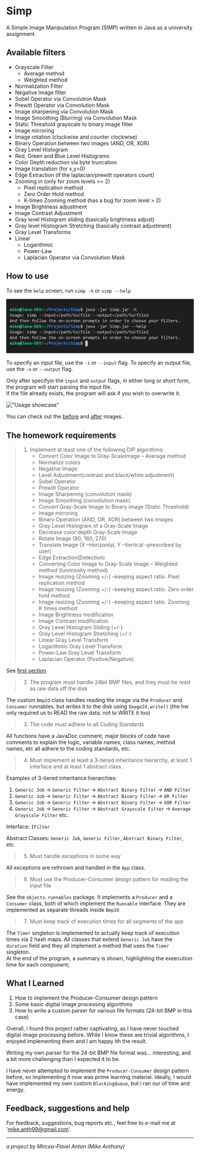 # Simp
A Simple Image Manipulation Program (SIMP) written in Java as a university assignment.

## Available filters
- Grayscale Filter
    - Average method
    - Weighted method
- Normalization Filter
- Negative Image filter
- Sobel Operator via Convolution Mask
- Prewitt Operator via Convolution Mask
- Image sharpening via Convolution Mask
- Image Smoothing (Blurring) via Convolution Mask
- Static Threshold grayscale to binary image filter
- Image mirroring
- Image rotation (clockwise and counter clockwise)
- Binary Operation between two images (AND, OR, XOR)
- Gray Level Histogram
- Red, Green and Blue Level Histograms
- Color Depth reduction via byte truncation
- Image translation (for x,y>0)
- Edge Extraction (if the laplacian/prewitt operators count)
- Zooming in (only for zoom levels >= 2)
    - Pixel replication method
    - Zero Order Hold method
    - K-times Zooming method (has a bug for zoom level > 2)
- Image Brightness adjustment
- Image Contrast Adjustment
- Gray level Histogram sliding (basically brightness adjust)
- Gray level Hiistogram Stretching (basically contrast adjustment)
- Gray Level Transforms
- Linear
    - Logarithmic
    - Power-Law
    - Laplacian Operator via Convolution Mask

## How to use
To see the `help` screen, run `simp -h` or `simp --help`

!["Help command"](./res/readme/simp_help.png)

To specify an input file, use the `-i` or `--input` flag. To specify an output file, use the `-o` or `--output` flag.

Only after specifyin the `input` and `output` flags, in either long or short form, the program will start parsing the input file.  
If the file already exists, the program will ask if you wish to overwrite it.

!["Usage showcase"](./res/readme/simp_usage.gif)

You can check out the [before](./res/input/doggo.bmp) and [after](./res/output/doggo_out.bmp) images.

## The homework requirements

> 1. Implement at least one of the following DIP algorithms:
>     - Convert Color Image to Gray-ScaleImage – Average method
>     - Normalize colors
>     - Negative Image
>     - Level Adjustment(contrast and black/white adjustment)
>     - Sobel Operator
>     - Prewitt Operator
>     - Image Sharpening (convolution mask)
>     - Image Smoothing (convolution mask)
>     - Convert Gray-Scale Image to Binary image (Static Threshold)
>     - Image mirroring
>     - Binary Operation (AND, OR, XOR) between two images
>     - Gray Level Histogram of a Gray-Scale Image
>     - Decrease color depth Gray-Scale Image
>     - Rotate Image (90, 180, 270)
>     - Translate Image (X –Horizontal, Y –Vertical –prescribed by user)
>     - Edge Extraction(Detection)
>     - Converting Color Image to Gray-Scale Image – Weighted method (luminosity method)
>     - Image resizing (Zooming +/-) –keeping aspect ratio. Pixel replication  method
>     - Image resizing (Zooming +/-) –keeping aspect ratio. Zero order hold  method
>     - Image resizing (Zooming +/-) –keeping aspect ratio. Zooming K times  method
>     - Image Brightness modification
>     - Image Contrast modification
>     - Gray Level Histogram Sliding (+/-)
>     - Gray Level Histogram Stretching (+/-)
>     - Linear Gray Level Transform
>     - Logarithmic Gray Level Transform
>     - Power-Law Gray Level Transform
>     - Laplacian Operator (Positive/Negative)

See [first section](#available-filters)

> 2. The program must handle 24bit BMP files, and they must be read as raw data off the disk

The custom `BmpIO` class handles reading the image via the `Producer` and `Consumer` runnables, but writes it to the disk using `ImageIO.write()` (the hw only required us to READ the raw data, not to WRITE it too)

> 3. The code must adhere to all Coding Standards

All functions have a JavaDoc comment, major blocks of code have comments to explain the logic, variable names, class names, method names, etc all adhere to the coding standards, etc.

> 4. Must implement at least a 3-tiered inheritance hierarchy, at least 1 interface and at least 1 abstract class.

Examples of 3-tiered inheritance hierarchies:

1. `Generic Job` -> `Generic Filter` -> `Abstract Binary Filter` -> `AND Filter`
2. `Generic Job` -> `Generic Filter` -> `Abstract Binary Filter` -> `OR Filter`
3. `Generic Job` -> `Generic Filter` -> `Abstract Binary Filter` -> `XOR Filter`
4. `Generic Job` -> `Generic Filter` -> `Abstract Grayscale Filter` -> `Average Grayscale Filter`
    etc.

Interface: `IFilter`

Abstract Classes: `Generic Job`, `Generic Filter`, `Abstract Binary Filter`, etc.


> 5. Must handle exceptions in some way

All exceptions are rethrown and handled in the `App` class.

> 6. Must use the Producer-Consumer design pattern for reading the input file

See the `objects.runnables` package. It implements a `Producer` and a `Consumer` class, both of which implement the `Runnable` interface. They are implemented as separate threads inside `BmpIO`

> 7. Must keep track of execution times for all segments of the app

The `Timer` singleton is implemented to actually keep track of execution times via 2 hash maps. All classes that extend `Generic Job` have the `duration` field and they all implement a method that uses the `Timer` singleton.  
At the end of the program, a summary is shown, highlighting the exeecution time for each component;


## What I Learned
1. How to implement the Producer-Consumer design pattern
2. Some basic digital image processing algorithms
3. How to write a custom parser for various file formats (24-bit BMP in this case)

Overall, i found this project rather captivating, as I have never touched digital image processing before. While I know these are trivial algorithms, I enjoyed implementing them and I am happy ith the result.

Writing my own parser for the 24-bit BMP file format was... interesting, and a bit more challenging than I expected it to be.

I have never attempted to implement the `Producer-Consumer` design pattern before, so implementing it now was prime learning material. Ideally, I would have implemented my own custom `BlockingQueue`, but i ran our of time and energy.

## Feedback, suggestions and help

For feedback, suggestions, bug reports etc., feel free to e-mail me at 'mike.anth99@gmail.com'.

---

_a project by Mircea-Pavel Anton (Mike Anthony)_

